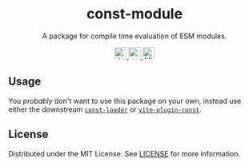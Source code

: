<h1 align="center">const-module</h1>

<p align="center">
  A package for compile time evaluation of ESM modules.
</p>

<p align="center">
  <a href="https://www.npmjs.com/package/const-module">
    <img src="https://img.shields.io/npm/v/const-module?style=for-the-badge" alt="downloads" height="24">
  </a>
  <a href="https://www.npmjs.com/package/const-module">
    <img src="https://img.shields.io/github/actions/workflow/status/zebp/const-module/ci.yml?branch=main&style=for-the-badge" alt="npm version" height="24">
  </a>
  <a href="https://github.com/zebp/streaming-tar">
    <img src="https://img.shields.io/badge/license-MIT-green?style=for-the-badge" alt="MIT license" height="24">
  </a>
</p>

## Usage

You _probably_ don't want to use this package on your own, instead use either the downstream [`const-loader`](https://github.com/zebp/const-loader) or [`vite-plugin-const`](https://github.com/zebp/vite-plugin-const).

## License

Distributed under the MIT License. See [LICENSE](LICENSE) for more information.
